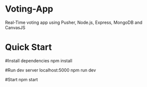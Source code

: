 # Voting-App
Real-Time voting app using Pusher, Node.js, Express, MongoDB and CanvasJS
# Quick Start

  #Install dependencies
  npm install

  #Run dev server localhost:5000
  npm run dev

  #Start
  npm start
